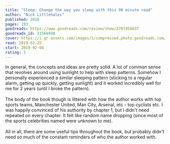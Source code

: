 ```yaml
---
title: "Sleep: Change the way you sleep with this 90 minute read"
author: "Nick Littlehales"
published: 2016
pages: 193
goodreads: https://www.goodreads.com/review/show/2701956037
goodreads_id: 31566948
cover: https://i.gr-assets.com/images/S/compressed.photo.goodreads.com/books/1471745675l/31566948._SX318_.jpg
read: 2019-02-25
start: 2019-02-04
rating: 3
---
```


In general, the concepts and ideas are pretty solid. A lot of common sense that revolves around using sunlight to help with sleep patterns. Somehow I personally experienced a similar sleeping pattern (sticking to a regular alarm, getting up quickly, getting sunlight) and it worked incredibly well for me for 2 years (until I broke the pattern).<br /><br />The body of the book though is littered with how the author works with top sports teams, Manchester United, Man City, Arsenal, etc - top cyclists etc. I was happily convinced of his authority by chapter 1, but I didn't need repeated on every chapter. It felt like random name dropping (since most of the sports celebrities named were unknown to me).<br /><br />All in all, there are some useful tips throughout the book, but probably didn't need so much of the constant reminders of who the author worked with.
